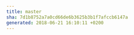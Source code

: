 ```yaml
---
title: master
sha: 7d1b8752a7a0cd66de6b3625b3b1f7afccb6147a
generated: 2018-06-21 16:10:11 +0200
---
```

